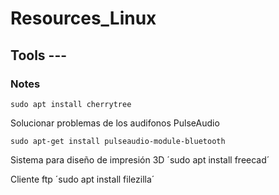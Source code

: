 # Resources_Linux

## Tools ---

### Notes

`sudo apt install cherrytree`


Solucionar problemas de los audifonos PulseAudio

`sudo apt-get install pulseaudio-module-bluetooth`

Sistema para diseño de impresión 3D
´sudo apt install freecad´

Cliente ftp
´sudo apt install filezilla´


